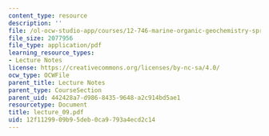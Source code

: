 ```yaml
---
content_type: resource
description: ''
file: /ol-ocw-studio-app/courses/12-746-marine-organic-geochemistry-spring-2005/12f1129909b95deb0ca9793a4ecd2c14_lecture_09.pdf
file_size: 2077956
file_type: application/pdf
learning_resource_types:
- Lecture Notes
license: https://creativecommons.org/licenses/by-nc-sa/4.0/
ocw_type: OCWFile
parent_title: Lecture Notes
parent_type: CourseSection
parent_uid: 442428a7-d986-8435-9648-a2c914bd5ae1
resourcetype: Document
title: lecture_09.pdf
uid: 12f11299-09b9-5deb-0ca9-793a4ecd2c14
---
```


